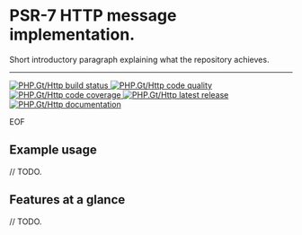 PSR-7 HTTP message implementation.
==================================

Short introductory paragraph explaining what the repository achieves.

***

<a href="https://circleci.com/gh/PhpGt/Http" target="_blank">
	<img src="https://img.shields.io/circleci/project/PhpGt/Http.svg?style=flat-square" alt="PHP.Gt/Http build status" />
</a>
<a href="https://scrutinizer-ci.com/g/PhpGt/Http" target="_blank">
	<img src="https://img.shields.io/scrutinizer/g/PhpGt/Http.svg?style=flat-square" alt="PHP.Gt/Http code quality" />
</a>
<a href="https://scrutinizer-ci.com/g/PhpGt/Http" target="_blank">
	<img src="https://img.shields.io/scrutinizer/coverage/g/PhpGt/Http/master.svg?style=flat-square" alt="PHP.Gt/Http code coverage" />
</a>
<a href="https://packagist.PhpGt/packages/PhpGt/Http" target="_blank">
	<img src="https://img.shields.io/packagist/v/PhpGt/Http.svg?style=flat-square" alt="PHP.Gt/Http latest release" />
</a>
<a href="http://www.php.gt/Http" target="_blank">
	<img src="https://img.shields.io/badge/docs-www.php.gt/Http-26a5e3.svg?style=flat-square" alt="PHP.Gt/Http documentation" />
</a>

EOF

Example usage
-------------

// TODO.

Features at a glance
--------------------

// TODO.